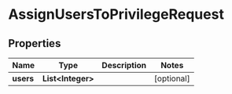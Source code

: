 

# AssignUsersToPrivilegeRequest


## Properties

| Name | Type | Description | Notes |
|------------ | ------------- | ------------- | -------------|
|**users** | **List&lt;Integer&gt;** |  |  [optional] |



